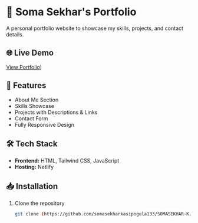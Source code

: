 # 🚀 Soma Sekhar's Portfolio  

A personal portfolio website to showcase my skills, projects, and contact details.  

## 🌐 Live Demo  
[View Portfolio](https://somasekhar-portfolio-hire-me.netlify.app/))  

## 📌 Features  
- About Me Section  
- Skills Showcase  
- Projects with Descriptions & Links  
- Contact Form  
- Fully Responsive Design  

## 🛠 Tech Stack  
- **Frontend:** HTML, Tailwind CSS, JavaScript  
- **Hosting:** Netlify  

## 📥 Installation  
1. Clone the repository  
   ```bash
   git clone (https://github.com/somasekharkasipogula133/SOMASEKHAR-K._PORTFOLIO/)
